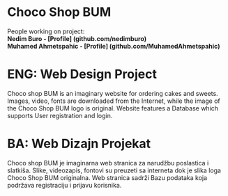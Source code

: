 # Choco Shop BUM <br />
People working on project:<br />
**Nedim Buro - [Profile] (github.com/nedimburo)**<br />
**Muhamed Ahmetspahic - [Profile] (github.com/MuhamedAhmetspahic)**<br />
# ENG: Web Design Project<br />
Choco shop BUM is an imaginary website for ordering cakes and sweets. Images, video, fonts are downloaded from the Internet, while the image of the Choco Shop BUM logo is original. Website features a Database which supports User registration and login.
# BA: Web Dizajn Projekat<br />
Choco shop BUM je imaginarna web stranica za narudžbu poslastica i slatkiša. Slike, videozapis, fontovi su preuzeti sa interneta dok je slika loga Choco Shop BUM originalna. Web stranica sadrži Bazu podataka koja podržava registraciju i prijavu korisnika.
